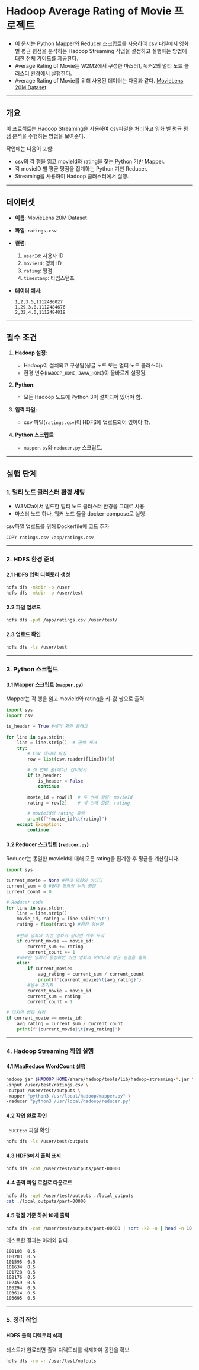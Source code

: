 # Hadoop Average Rating of Movie 프로젝트

- 이 문서는 Python Mapper와 Reducer 스크립트를 사용하여 csv 파일에서 영화 별 평균 평점을 분석하는 Hadoop Streaming 작업을 설정하고 실행하는 방법에 대한 전체 가이드를 제공한다.
- Average Rating of Movie는 W2M2에서 구성한 마스터1, 워커2의 멀티 노드 클러스터 환경에서 실행한다.
- Average Rating of Movie를 위해 사용된 데이터는 다음과 같다. [MovieLens 20M Dataset](https://grouplens.org/datasets/movielens/20m/)

---

## **개요**

이 프로젝트는 Hadoop Streaming을 사용하여 csv파일을 처리하고 영화 별 평균 평점 분석을 수행하는 방법을 보여준다. 

작업에는 다음이 포함:
- csv의 각 행을 읽고 movieId와 rating을 찾는 Python 기반 Mapper.
- 각 movieID 별 평균 평점을 집계하는 Python 기반 Reducer.
- Streaming을 사용하여 Hadoop 클러스터에서 실행.

---
## **데이터셋**
- **이름**: MovieLens 20M Dataset
- **파일**: `ratings.csv`
- **컬럼**:
  1. `userId`: 사용자 ID
  2. `movieId`: 영화 ID
  3. `rating`: 평점
  4. `timestamp`: 타임스탬프

- **데이터 예시**:
  ```plaintext
  1,2,3.5,1112486027
  1,29,3.0,1112484676
  2,32,4.0,1112484819
  ```

---

## **필수 조건**

1. **Hadoop 설정**:
   - Hadoop이 설치되고 구성됨(싱글 노드 또는 멀티 노드 클러스터).
   - 환경 변수(`HADOOP_HOME`, `JAVA_HOME`)이 올바르게 설정됨.

2. **Python**:
   - 모든 Hadoop 노드에 Python 3이 설치되어 있어야 함.

3. **입력 파일**:
   - csv 파일(`ratings.csv`)이 HDFS에 업로드되어 있어야 함.

4. **Python 스크립트**:
   - `mapper.py`와 `reducer.py` 스크립트.

---

## **실행 단계**

### **1. 멀티 노드 클러스터 환경 세팅**
- W3M2a에서 빌드한 멀티 노드 클러스터 환경을 그대로 사용
- 마스터 노드 하나, 워커 노드 둘을 docker-compose로 실행


csv파일 업로드를 위해 Dockerfile에 코드 추가
```
COPY ratings.csv /app/ratings.csv
```
---

### **2. HDFS 환경 준비**

#### **2.1 HDFS 입력 디렉토리 생성**
```bash
hdfs dfs -mkdir -p /user
hdfs dfs -mkdir -p /user/test
```

#### **2.2  파일 업로드**
```bash
hdfs dfs -put /app/ratings.csv /user/test/
```

#### **2.3 업로드 확인**
```bash
hdfs dfs -ls /user/test
```

---

### **3. Python 스크립트**

#### **3.1 Mapper 스크립트 (`mapper.py`)**
Mapper는 각 행을 읽고 movieId와 rating을 키-값 쌍으로 출력
```python
import sys
import csv

is_header = True #헤더 확인 플래그

for line in sys.stdin:
    line = line.strip()  # 공백 제거
    try:
        # CSV 데이터 파싱
        row = list(csv.reader([line]))[0]

        # 첫 번째 줄(헤더) 건너뛰기
        if is_header:
            is_header = False
            continue

        movie_id = row[1]  # 두 번째 컬럼: movieId
        rating = row[2]    # 세 번째 컬럼: rating

        # movieId와 rating 출력
        print(f"{movie_id}\t{rating}")
    except Exception:
        continue
```

#### **3.2 Reducer 스크립트 (`reducer.py`)**
Reducer는 동일한 movieId에 대해 모든 rating을 집계한 후 평균을 계산합니다.
```python
import sys

current_movie = None #현재 영화의 아이디
current_sum = 0 #현재 영화의 누적 평점
current_count = 0

# Reducer code
for line in sys.stdin:
    line = line.strip()
    movie_id, rating = line.split('\t')
    rating = float(rating) #평점 형변환
    
    #현재 영화와 이전 영화가 같다면 개수 누적
    if current_movie == movie_id:
        current_sum += rating
        current_count += 1 
    #새로운 영화가 등장하면 이전 영화의 아이디와 평균 평점을 출력
    else:
        if current_movie:
            avg_rating = current_sum / current_count
            print(f"{current_movie}\t{avg_rating}") 
        #변수 초기화
        current_movie = movie_id
        current_sum = rating
        current_count = 1

# 마지막 영화 처리
if current_movie == movie_id:
    avg_rating = current_sum / current_count
    print(f"{current_movie}\t{avg_rating}") 
```

---

### **4. Hadoop Streaming 작업 실행**

#### **4.1 MapReduce WordCount 실행**
```bash
hadoop jar $HADOOP_HOME/share/hadoop/tools/lib/hadoop-streaming-*.jar \
-input /user/test/ratings.csv \
-output /user/test/outputs \
-mapper "python3 /usr/local/hadoop/mapper.py" \
-reducer "python3 /usr/local/hadoop/reducer.py"
```

#### **4.2 작업 완료 확인**
`_SUCCESS` 파일 확인:
  ```bash
  hdfs dfs -ls /user/test/outputs
  ```

#### **4.3 HDFS에서 출력 표시**
```bash
hdfs dfs -cat /user/test/outputs/part-00000
```

#### **4.4 출력 파일 로컬로 다운로드**
```bash
hdfs dfs -get /user/test/outputs ./local_outputs
cat ./local_outputs/part-00000
```

#### **4.5 평점 기준 하위 10개 출력**
```bash
hdfs dfs -cat /user/test/outputs/part-00000 | sort -k2 -n | head -n 10
```
테스트한 결과는 아래와 같다. 
```
100103  0.5
100203  0.5
101595  0.5
101634  0.5
101728  0.5
102176  0.5
102459  0.5
103294  0.5
103614  0.5
103695  0.5
```

---

### **5. 정리 작업**

#### **HDFS 출력 디렉토리 삭제**
테스트가 완료되면 출력 디렉토리를 삭제하여 공간을 확보
```bash
hdfs dfs -rm -r /user/test/outputs
```

